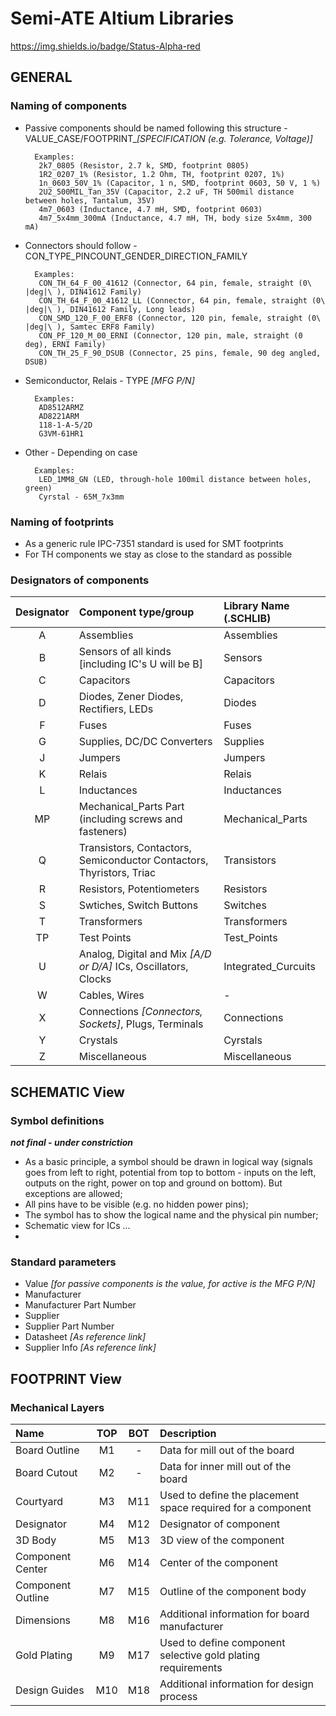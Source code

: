 # Semi-ATE Altium Libraries

https://img.shields.io/badge/Status-Alpha-red

## GENERAL

### Naming of components

- Passive components should be named following this structure - VALUE_CASE/FOOTPRINT_*[SPECIFICATION (e.g. Tolerance, Voltage)]*

        Examples:
		 2k7_0805 (Resistor, 2.7 k, SMD, footprint 0805)
		 1R2_0207_1% (Resistor, 1.2 Ohm, TH, footprint 0207, 1%)
		 1n_0603_50V_1% (Capacitor, 1 n, SMD, footprint 0603, 50 V, 1 %)
		 2U2_500MIL_Tan_35V (Capacitor, 2.2 uF, TH 500mil distance between holes, Tantalum, 35V)
		 4m7_0603 (Inductance, 4.7 mH, SMD, footprint 0603)
		 4m7_5x4mm_300mA (Inductance, 4.7 mH, TH, body size 5x4mm, 300 mA)
        
- Connectors should follow - CON_TYPE_PINCOUNT_GENDER_DIRECTION_FAMILY

	    Examples:
	     CON_TH_64_F_00_41612 (Connector, 64 pin, female, straight (0\ |deg|\ ), DIN41612 Family)
	     CON_TH_64_F_00_41612_LL (Connector, 64 pin, female, straight (0\ |deg|\ ), DIN41612 Family, Long leads)
	     CON_SMD_120_F_00_ERF8 (Connector, 120 pin, female, straight (0\ |deg|\ ), Samtec ERF8 Family)
	     CON_PF_120_M_00_ERNI (Connector, 120 pin, male, straight (0 deg), ERNI Family)
	     CON_TH_25_F_90_DSUB (Connector, 25 pins, female, 90 deg angled, DSUB)
		
- Semiconductor, Relais - TYPE *[MFG P/N]*

	    Examples:
         AD8512ARMZ
         AD8221ARM
         118-1-A-5/2D
         G3VM-61HR1

- Other - Depending on case
	    
	    Examples:
         LED_1MM8_GN (LED, through-hole 100mil distance between holes, green)
         Cyrstal - 65M_7x3mm

### Naming of footprints

- As a generic rule IPC-7351 standard is used for SMT footprints
- For TH components we stay as close to the standard as possible

### Designators of components

| Designator | Component type/group | Library Name (.SCHLIB)|
|:---:|:---|:---|
|A|Assemblies|Assemblies|
|B|Sensors of all kinds [including IC's U will be B]|Sensors|
|C|Capacitors|Capacitors|
|D|Diodes, Zener Diodes, Rectifiers, LEDs|Diodes|
|F|Fuses|Fuses|
|G|Supplies, DC/DC Converters|Supplies|
|J|Jumpers|Jumpers|
|K|Relais|Relais|
|L|Inductances|Inductances|
|MP|Mechanical_Parts Part (including screws and fasteners)|Mechanical_Parts|
|Q|Transistors, Contactors, Semiconductor Contactors, Thyristors, Triac|Transistors|
|R|Resistors, Potentiometers|Resistors|
|S|Swtiches, Switch Buttons|Switches|
|T|Transformers|Transformers|
|TP|Test Points|Test_Points|
|U|Analog, Digital and Mix *[A/D or D/A]* ICs, Oscillators, Clocks|Integrated_Curcuits|
|W|Cables, Wires|-|
|X|Connections *[Connectors, Sockets]*, Plugs, Terminals|Connections|
|Y|Crystals|Cyrstals|
|Z|Miscellaneous|Miscellaneous|

## SCHEMATIC View

### Symbol definitions

***not final - under constriction***

- As a basic principle, a symbol should be drawn in logical way (signals goes from left to right, potential from top to bottom - inputs on the left, outputs on the right, power on top and ground on bottom). But exceptions are allowed;
- All pins have to be visible (e.g. no hidden power pins);
- The symbol has to show the logical name and the physical pin number;
- Schematic view for ICs ...
- 


### Standard parameters

- Value *[for passive components is the value, for active is the MFG P/N]*
- Manufacturer
- Manufacturer Part Number
- Supplier
- Supplier Part Number
- Datasheet *[As reference link]*
- Supplier Info *[As reference link]*

## FOOTPRINT View

### Mechanical Layers

| Name | TOP | BOT | Description |
|:---------|:---:|:---:|:---------|
| Board Outline | M1 | - | Data for mill out of the board |
| Board Cutout | M2 | - | Data for inner mill out of the board |
| Courtyard | M3 | M11 | Used to define the placement space required for a component |
| Designator | M4 | M12 | Designator of component |
| 3D Body | M5 | M13 | 3D view of the component |
| Component Center | M6 | M14 | Center of the component |
| Component Outline | M7 | M15 | Outline of the component body |
| Dimensions | M8 | M16 | Additional information for board manufacturer |
| Gold Plating | M9 | M17 | Used to define component selective gold plating requirements |
| Design Guides | M10 | M18 | Additional information for design process |
